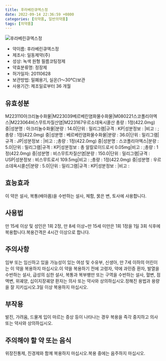 ```yaml
---
title: 후라베린큐엑스정
date: 2022-09-14 22:36:59 +0800
categories: [의약품, 일반의약품]
tags: [의약품]
---
```

![후라베린큐엑스정](https://nedrug.mfds.go.kr/pbp/cmn/itemImageDownload/154298772606600064)

- 약이름: 후라베린큐엑스정
- 제조사: 일동제약(주)
- 성상: 녹색 원형 필름코팅정제
- 약효분류명: 정장제
- 허가일자: 20110628
- 보관방법: 밀폐용기, 실온(1～30℃)보관
- 사용기간: 제조일로부터 36 개월
## 유효성분
M223110아크리놀수화물|M223039베르베린염화물수화물|M080221스코폴리아엑스|M223064비스무트차질산염|M223167우르소데옥시콜산
총량 : 1정(422.0mg) 중|성분명 : 아크리놀수화물|분량 : 14.0|단위 : 밀리그램|규격 : KP|성분정보 : |비고 : ;총량 : 1정(422.0mg) 중|성분명 : 베르베린염화물수화물|분량 : 36.0|단위 : 밀리그램|규격 : JP|성분정보 : |비고 : ;총량 : 1정(422.0mg) 중|성분명 : 스코폴리아엑스|분량 : 5.0|단위 : 밀리그램|규격 : KP|성분정보 : 총 알칼로이드로서 0.05mg|비고 : ;총량 : 1정(422.0mg) 중|성분명 : 비스무트차질산염|분량 : 150.0|단위 : 밀리그램|규격 : USP|성분정보 : 비스무트로서 109.5mg|비고 : ;총량 : 1정(422.0mg) 중|성분명 : 우르소데옥시콜산|분량 : 5.0|단위 : 밀리그램|규격 : KP|성분정보 : |비고 :
## 효능효과
이 약은 설사, 복통(배아픔)을 수반하는 설사, 체함, 묽은 변, 토사에 사용합니다.
## 사용법
만 15세 이상 및 성인은 1회 2정, 만 8세 이상~만 15세 미만은 1회 1정을 1일 3회 식후에 복용합니다.복용간격은 4시간 이상으로 합니다.
## 주의사항
임부 또는 임신하고 있을 가능성이 있는 여성 및 수유부, 신생아, 만 7세 이하의 어린이는 이 약을 복용하지 마십시오.이 약을 복용하기 전에 고령자, 약에 과민증 환자, 발열을 수반하는 설사, 급성의 심한 설사, 복통과 복부팽만 또는 구역을 수반하는 설사, 혈변, 점액변, 위궤양, 십이지장궤양 환자는 의사 또는 약사와 상의하십시오.정해진 용법과 용량을 잘 지키십시오.3일 이상 복용하지 마십시오.
## 부작용
발진, 가려움, 드물게 입이 마르는 증상 등이 나타나는 경우 복용을 즉각 중지하고 의사 또는 약사와 상의하십시오.
## 주의해야 할 약 또는 음식
위장진통제, 진경제와 함께 복용하지 마십시오.복용 중에는 음주하지 마십시오.
